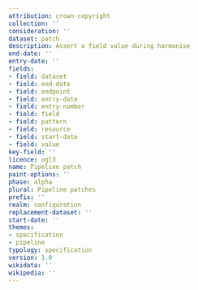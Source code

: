 ```yaml
---
attribution: crown-copyright
collection: ''
consideration: ''
dataset: patch
description: Assert a field value during harmonise
end-date: ''
entry-date: ''
fields:
- field: dataset
- field: end-date
- field: endpoint
- field: entry-date
- field: entry-number
- field: field
- field: pattern
- field: resource
- field: start-date
- field: value
key-field: ''
licence: ogl3
name: Pipeline patch
paint-options: ''
phase: alpha
plural: Pipeline patches
prefix: ''
realm: configuration
replacement-dataset: ''
start-date: ''
themes:
- specification
- pipeline
typology: specification
version: 1.0
wikidata: ''
wikipedia: ''
---
```

